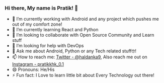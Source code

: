 ### Hi there, My name is Pratik! 👋

- 🔭 I’m currently working with Android and any project which pushes me out of my comfort zone!
- 🌱 I’m currently learning React and Python
- 👯 I’m looking to collaborate with Open Source Community and Learn stuff
- 🤔 I’m looking for help with DevOps
- 💬 Ask me about Android, Python or any Tech related stuff🤓! 
- 📫 How to reach me: [Twitter - @haldanka9](https://twitter.com/haldanka9), Also reach me out on [Instagram - pratikkhk_0.1](https://www.instagram.com/pratikkhk_0.1/)
- 😄 Pronouns: He/His
- ⚡ Fun fact: I Love to learn little bit about Every Technology out there!
